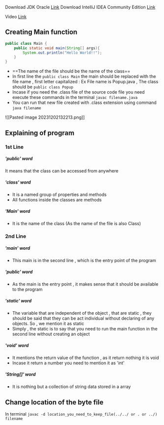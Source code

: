 Download JDK Oracle [Link](https://www.oracle.com/java/technologies/downloads/)
Download IntelliJ IDEA Community Edition [Link](https://www.jetbrains.com/idea/download/?section=windows)

Video [Link](https://youtu.be/TAtrPoaJ7gc?si=oqv-OgcwKSocjO3U)
## Creating Main function

```Java
public class Main {
	public static void main(String[] args){
		System.out.println("Hello World!!");
	}
}
```

- ==The name of the file should be the name of the class== 
- In first line the ``public class Main`` the main should be replaced with the file name , first letter capitalized : Ex File name is Popup.java , The class should be ``public class Popup``
- Incase if you need the .class file of the source code file you need execute these commands in the terminal ``javac filename.java``
- You can run that new file created with .class extension using command ``java filename``

![[Pasted image 20231202132213.png]]

## Explaining of program

### 1st Line
##### 'public' word
It means that the class can be accessed from anywhere 

##### 'class' word
- It is a named group of properties and methods
- All functions inside the classes are methods

##### 'Main' word
- It is the name of the class (As the name of the file is also Class)

### 2nd Line
##### 'main' word 
- This main is in the second line , which is the entry point of the program

##### 'public' word
- As the main is the entry point , it makes sense that it should be available to the program

##### 'static' word
- The variable that are independent of the object , that are static , they should be said that they can be act individual without declaring of any objects. So , we mention it as static
- Simply , the static is to say that you need to run the main function in the second line without creating an object

##### 'void' word
- It mentions the return value of the function , as it return nothing it is void
- Incase it return a number you need to mention it as 'int'

##### 'String[]' word
- It is nothing but a collection of string data stored in a array



## Change location of the byte file

In terminal ``javac -d location_you_need_to_keep_file(../../ or . or ../) filename``


